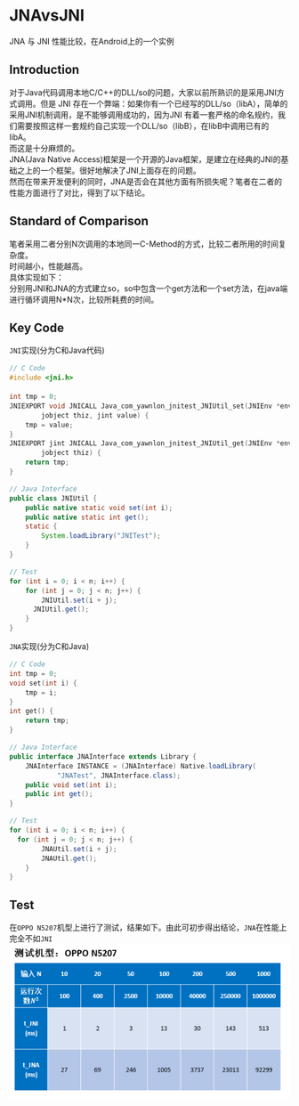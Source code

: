 # JNAvsJNI 
JNA 与 JNI 性能比较，在Android上的一个实例

## Introduction
对于Java代码调用本地C/C++的DLL/so的问题，大家以前所熟识的是采用JNI方式调用。但是 JNI 存在一个弊端：如果你有一个已经写的DLL/so（libA），简单的采用JNI机制调用，是不能够调用成功的，因为JNI 有着一套严格的命名规约，我们需要按照这样一套规约自己实现一个DLL/so（libB），在libB中调用已有的libA。<br>
而这是十分麻烦的。<br>
JNA(Java Native Access)框架是一个开源的Java框架，是建立在经典的JNI的基础之上的一个框架。很好地解决了JNI上面存在的问题。<br>
然而在带来开发便利的同时，JNA是否会在其他方面有所损失呢？笔者在二者的性能方面进行了对比，得到了以下结论。<br>

## Standard of Comparison
笔者采用二者分别N次调用的本地同一C-Method的方式，比较二者所用的时间复杂度。<br>
时间越小，性能越高。<br>
具体实现如下：<br>
分别用JNI和JNA的方式建立so，so中包含一个get方法和一个set方法，在java端进行循环调用N*N次，比较所耗费的时间。<br>

## Key Code
`JNI`实现(分为C和Java代码)
```C
// C Code
#include <jni.h>

int tmp = 0;
JNIEXPORT void JNICALL Java_com_yawnlon_jnitest_JNIUtil_set(JNIEnv *env,
		jobject thiz, jint value) {
	tmp = value;
}
JNIEXPORT jint JNICALL Java_com_yawnlon_jnitest_JNIUtil_get(JNIEnv *env,
		jobject thiz) {
	return tmp;
}
```
```Java
// Java Interface
public class JNIUtil {
	public native static void set(int i);
	public native static int get();
	static {
		System.loadLibrary("JNITest");
	}
}
```
```Java
// Test
for (int i = 0; i < n; i++) {
	for (int j = 0; j < n; j++) {
		JNIUtil.set(i + j);
	  JNIUtil.get();
	}
}
```

`JNA`实现(分为C和Java)
```C
// C Code
int tmp = 0;
void set(int i) {
	tmp = i;
}
int get() {
	return tmp;
}
```
```Java
// Java Interface
public interface JNAInterface extends Library {
	JNAInterface INSTANCE = (JNAInterface) Native.loadLibrary(
			"JNATest", JNAInterface.class);
	public void set(int i);
	public int get();
}
```
```Java
// Test
for (int i = 0; i < n; i++) {
  for (int j = 0; j < n; j++) {
		JNAUtil.set(i + j);
		JNAUtil.get();
	}
}
```

## Test
在`OPPO N5207`机型上进行了测试，结果如下。由此可初步得出结论，`JNA`在性能上完全不如`JNI`
![](https://github.com/yawnlon/JNAvsJNI/blob/master/result/result.PNG)


